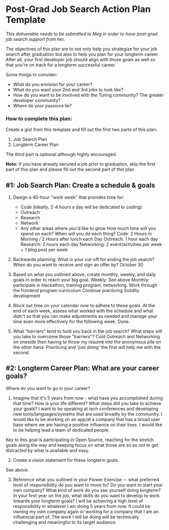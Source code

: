 # Post-Grad Job Search Action Plan Template

*This deliverable needs to be submitted to Meg in order to have post-grad job search support from her.*

The objectives of this plan are to not only help you strategize for your job search after graduation but also to help you plan for your longterm career. After all, your first developer job should align with those goals as well so that you're on track for a longterm successful career. 

Some things to consider:

* What do you envision for your career?
* What do you want your 2nd and 3rd jobs to look like?
* How do you want to be involved with the Turing community? The greater developer community?
* Where do your passions lie?

### How to complete this plan:

Create a gist from this template and fill out the first two parts of this plan:

1. Job Search Plan
2. Longterm Career Plan

The third part is optional although highly encouraged. 

**Note:** If you have already secured a job prior to graduation, skip the first part of this plan and please fill out the second part of this plan. 

## #1: Job Search Plan: Create a schedule & goals
1. Design a 40-hour "work week" that provides time for: 
	* Code (ideally, 2-4 hours a day will be dedicated to coding)
	* Outreach
	* Research 
	* Network   
	* Any other areas where you'd like to grow
How much time will you spend on each? When will you do each thing?
Code: 2 Hours in Morning / 2 Hours after lunch each Day
Outreach: 1 hour each day
Research: 2 hours each day
Networking: 2 event/activities per week + 1 blog post per week


2. Backwards planning: What is your cut-off for ending the job search? When do you want to receive and sign an offer by?
October 30


3. Based on what you outlined above, create monthly, weekly, and daily goals in order to reach your big goal.
Weekly: See above
Monthly: participate in Hackathon, training program, networking.
Work through the frontend program curriculum
Continue practicing Solidity development

4. Block out time on your calendar *now* to adhere to these goals. At the end of each week, assess what worked with the schedule and what didn't so that you can make adjustments as needed and manage your time even more effectively for the following week. 
Done.

5. What "barriers" tend to hold you back in the job search? What steps will you take to overcome those "barriers"?
Cold Outreach and Networking on oneside then having to throw my resumé into the anonymous pile on the other hand.
Practicing and 'just doing' the first will help me with the second.


## #2: Longterm Career Plan: What are your career goals?
Where do you want to go in your career? 
	
1. Imagine that it's 5 years from now - what have you accomplished during that time? How is your life different? What steps did you take to achieve your goals?
I want to be speaking at tech conferences and developing new tools/languages/systems that are used broadly by the community.  I would like to be working on an app/at a company that has a broad user base where we are having a positive influence on their lives.  I would like to be helping lead a team of dedicated people.

Key to this goal is participating in Open Source, reaching for the stretch goals along the way and keeping focus on what those are so as not to get distracted by what is available and easy.

2. Create a vision statement for these longterm goals.

See above.

3. Reference what you outlined in your Flower Exercise -- what preferred level of responsibility do you want to move to? Do you want to start your own company? What kind of work do you see yourself doing longterm? In your first year on the job, what skills do you want to develop to work towards your longterm goals?
I will be achieving a high level of responsibility in whatever I am doing 5 years from now.  It could be owning my own company again or working for a company that I am an influencial part of. The work I will be doing will be technically challenging and meaningful to its target audience.

